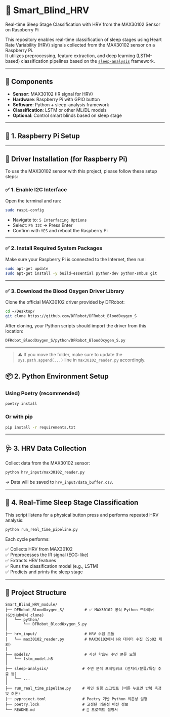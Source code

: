 # 🛌 Smart_Blind_HRV

Real-time Sleep Stage Classification with HRV from the MAX30102 Sensor on Raspberry Pi  

This repository enables real-time classification of sleep stages using Heart Rate Variability (HRV) signals collected from the MAX30102 sensor on a Raspberry Pi.  
It utilizes preprocessing, feature extraction, and deep learning (LSTM-based) classification pipelines based on the [`sleep-analysis`](https://github.com/mad-lab-fau/sleep_analysis) framework.

---

## 📡 Components

- **Sensor**: MAX30102 (IR signal for HRV)
- **Hardware**: Raspberry Pi with GPIO button
- **Software**: Python + sleep-analysis framework
- **Classification**: LSTM or other ML/DL models
- **Optional**: Control smart blinds based on sleep stage

---

## 🔧 1. Raspberry Pi Setup

---

## 🔌 Driver Installation (for Raspberry Pi)

To use the MAX30102 sensor with this project, please follow these setup steps:

### ✅ 1. Enable I2C Interface

Open the terminal and run:

```bash
sudo raspi-config
```

- Navigate to: `5 Interfacing Options`
- Select: `P5 I2C` → Press Enter
- Confirm with `YES` and reboot the Raspberry Pi

---

### ✅ 2. Install Required System Packages

Make sure your Raspberry Pi is connected to the Internet, then run:

```bash
sudo apt-get update
sudo apt-get install -y build-essential python-dev python-smbus git
```

---

### ✅ 3. Download the Blood Oxygen Driver Library

Clone the official MAX30102 driver provided by DFRobot:

```bash
cd ~/Desktop/
git clone https://github.com/DFRobot/DFRobot_BloodOxygen_S
```

After cloning, your Python scripts should import the driver from this location:
```
DFRobot_BloodOxygen_S/python/DFRobot_BloodOxygen_S.py
```

---

> ⚠️ If you move the folder, make sure to update the `sys.path.append(...)` line in `max30102_reader.py` accordingly.

## 📦 2. Python Environment Setup

### Using Poetry (recommended)
```bash
poetry install
```

### Or with pip
```bash
pip install -r requirements.txt
```

---

## 🩺 3. HRV Data Collection

Collect data from the MAX30102 sensor:

```bash
python hrv_input/max30102_reader.py
```

→ Data will be saved to `hrv_input/data_buffer.csv`.

---

## 🧠 4. Real-Time Sleep Stage Classification

This script listens for a physical button press and performs repeated HRV analysis:

```bash
python run_real_time_pipeline.py
```

Each cycle performs:

✅ Collects HRV from MAX30102  
✅ Preprocesses the IR signal (ECG-like)  
✅ Extracts HRV features  
✅ Runs the classification model (e.g., LSTM)  
✅ Predicts and prints the sleep stage

---
## 📁 Project Structure

```
Smart_Blind_HRV_module/
├── DFRobot_BloodOxygen_S/         # ✅ MAX30102 공식 Python 드라이버 (GitHub에서 clone)
│   └── python/
│       └── DFRobot_BloodOxygen_S.py
│
├── hrv_input/                     # HRV 수집 모듈
│   └── max30102_reader.py         # MAX30102에서 HR 데이터 수집 (SpO2 제외)
│
├── models/                        # 사전 학습된 수면 분류 모델
│   └── lstm_model.h5
│
├── sleep-analysis/               # 수면 분석 프레임워크 (전처리/분류/특징 추출 등)
│   └── ...
│
├── run_real_time_pipeline.py     # 메인 실행 스크립트 (버튼 누르면 반복 측정 및 추론)
├── pyproject.toml                # Poetry 기반 Python 의존성 설정
├── poetry.lock                   # 고정된 의존성 버전 정보
└── README.md                     # 📝 프로젝트 설명서
